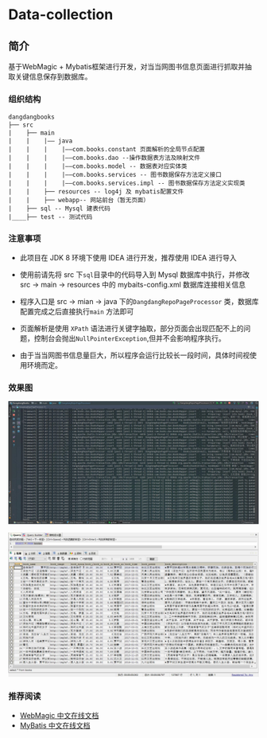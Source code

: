 # Data-collection
## 简介
基于WebMagic + Mybatis框架进行开发，对当当网图书信息页面进行抓取并抽取关键信息保存到数据库。

### 组织结构

	dangdangbooks 
	├── src
	|    ├── main 
	|    |    |—— java 
	|    | 	  |    |——com.books.constant 页面解析的全局节点配置
	|    |    |    |——com.books.dao --操作数据表方法及映射文件
	|    |    |    |——com.books.model -- 数据表对应实体类
	|    |    |    |——com.books.services -- 图书数据保存方法定义接口
	|    |    |    |——com.books.services.impl -- 图书数据保存方法定义实现类
	|    |    ├── resources -- log4j 及 mybatis配置文件
	|    |    ├── webapp-- 网站前台（暂无页面）
	|    ├── sql -- Mysql 建表代码 
	|____├── test -- 测试代码
	
### 注意事项
>
 * 此项目在 JDK 8 环境下使用 IDEA 进行开发，推荐使用 IDEA 进行导入<br/>
 * 使用前请先将 src 下<code>sql</code>目录中的代码导入到 Mysql 数据库中执行，并修改 src -> main -> resources 中的 mybaits-config.xml 数据库连接相关信息

  * 程序入口是 src -> mian -> java 下的<code>DangdangRepoPageProcessor</code> 类，数据库配置完成之后直接执行<code>main</code> 方法即可
 
 * 页面解析是使用 <code>XPath</code> 语法进行关键字抽取，部分页面会出现匹配不上的问题，控制台会抛出<code>NullPointerException</code>,但并不会影响程序执行。
 
 * 由于当当网图书信息量巨大，所以程序会运行比较长一段时间，具体时间视使用环境而定。
 
### 效果图

![项目运行时日志输出界面](src/main/resources/img/loginfo.jpg)

![图书信息表数据查询](src/main/resources/img/bookdata.jpg)

### 推荐阅读
- [WebMagic 中文在线文档](http://webmagic.io/docs/zh/)
- [MyBatis 中文在线文档](http://www.mybatis.org/mybatis-3/zh/index.html)


